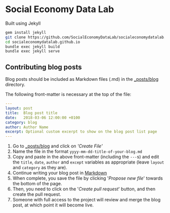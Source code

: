 # Social Economy Data Lab

Built using Jekyll

```bash
gem install jekyll
git clone https://github.com/SocialEconomyDataLab/socialeconomydatalab.github.io.git
cd socialeconomydatalab.github.io
bundle exec jekyll build
bundle exec jekyll serve
```

## Contributing blog posts

Blog posts should be included as Markdown files (.md) in the [\_posts/blog](/tree/master/_posts/blog) directory.

The following front-matter is necessary at the top of the file:

```yaml
---
layout: post
title:  Blog post title
date:   2018-03-06 12:00:00 +0100
category: blog
author: Author Name
excerpt: Optional custom excerpt to show on the blog post list page
---
```
1. Go to [\_posts/blog](/tree/master/_posts/blog) and click on _'Create File'_
2. Name the file in the format ```yyyy-mm-dd-title-of-your-blog.md```
3. Copy and paste in the above front-matter (including the `---`s) and edit the `title`, `date`, `author` and `except` variables as appropriate (leave `layout` and `category` as they are).
4. Continue writing your blog post in [Markdown](https://daringfireball.net/projects/markdown/syntax)
5. When complete, you save the file by clicking '_Propose new file_' towards the bottom of the page.
6. Then, you need to click on the '_Create pull request_' button, and then create the pull request.
7. Someone with full access to the project will review and merge the blog post, at which point it will become live.

